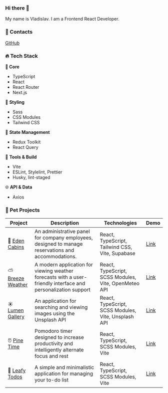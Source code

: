### Hi there 👋

My name is Vladislav. I am a Frontend React Developer.

### 📱 Contacts

[GitHub](https://github.com/flinski)

### 🔥 Tech Stack

**🎯 Core**

- TypeScript
- React
- React Router
- Next.js

🎨 **Styling**

- Sass
- CSS Modules
- Tailwind CSS

🔄 **State Management**

- Redux Toolkit
- React Query

🔨 **Tools & Build**

- Vite
- ESLint, Stylelint, Prettier
- Husky, lint-staged

🌐 **API & Data**

- Axios

### 🚀 Pet Projects

| Project | Description | Technologies | Demo |
|---------|-------------|--------------|------|
| 🏡 [Eden Cabins](https://github.com/flinski/eden-cabins) | An administrative panel for company employees, designed to manage reservations and accommodations. | React, TypeScript, Tailwind CSS, Vite, Supabase | [Link](https://eden-cabins.vercel.app/) |
| ⛅ [Breeze Weather](https://github.com/flinski/breeze-weather) | A modern application for viewing weather forecasts with a user-friendly interface and personalization support | React, TypeScript, SCSS Modules, Vite, OpenMeteo API | [Link](https://flinski.github.io/breeze-weather/) |
| ☀️ [Lumen Gallery](https://github.com/flinski/lumen-gallery) | An application for searching and viewing images using the Unsplash API | React, TypeScript, SCSS Modules, Vite, Unsplash API | [Link](https://flinski.github.io/lumen-gallery/) |
| ⏰ [Pine Time](https://github.com/flinski/pine-time) | Pomodoro timer designed to increase productivity and intelligently alternate focus and rest | React, TypeScript, SCSS Modules, Vite | [Link](https://flinski.github.io/pine-time/) |
| 🍃 [Leafy Todos](https://github.com/flinski/leafy-todos) | A simple and minimalistic application for managing your to-do list | React, TypeScript, SCSS Modules, Vite | [Link](https://flinski.github.io/leafy-todos/) |
